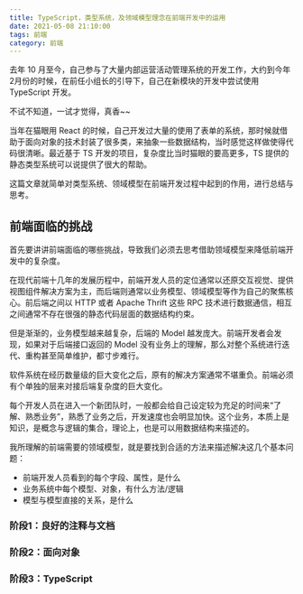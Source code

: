 ```yaml
---
title: TypeScript，类型系统，及领域模型理念在前端开发中的运用
date: 2021-05-08 21:10:00
tags: 前端
category: 前端
---
```


去年 10 月至今，自己参与了大量内部运营活动管理系统的开发工作，大约到今年2月份的时候，在前任小组长的引导下，自己在新模块的开发中尝试使用 TypeScript 开发。

不试不知道，一试才觉得，真香~~

当年在猫眼用 React 的时候，自己开发过大量的使用了表单的系统，那时候就借助于面向对象的技术封装了很多类，来抽象一些数据结构，当时感觉这样做使得代码很清晰。最近基于 TS 开发的项目，复杂度比当时猫眼的要高更多，TS 提供的静态类型系统可以说提供了很大的帮助。

这篇文章就简单对类型系统、领域模型在前端开发过程中起到的作用，进行总结与思考。

## 前端面临的挑战
首先要讲讲前端面临的哪些挑战，导致我们必须去思考借助领域模型来降低前端开发中的复杂度。

在现代前端十几年的发展历程中，前端开发人员的定位通常以还原交互视觉、提供视图组件解决方案为主，而后端则通常以业务模型、领域模型等作为自己的聚焦核心。前后端之间以 HTTP 或者 Apache Thrift 这些 RPC 技术进行数据通信，相互之间通常不存在很强的静态代码层面的数据结构约束。

但是渐渐的，业务模型越来越复杂，后端的 Model 越发庞大。前端开发者会发现，如果对于后端接口返回的 Model 没有业务上的理解，那么对整个系统进行迭代、重构甚至简单维护，都寸步难行。

软件系统在经历数量级的巨大变化之后，原有的解决方案通常不堪重负。前端必须有个单独的层来对接后端复杂度的巨大变化。


每个开发人员在进入一个新团队时，一般都会给自己设定较为充足的时间来“了解、熟悉业务”，熟悉了业务之后，开发速度也会明显加快。这个业务，本质上是知识，是概念与逻辑的集合，理论上，也是可以用数据结构来描述的。

我所理解的前端需要的领域模型，就是要找到合适的方法来描述解决这几个基本问题：

+ 前端开发人员看到的每个字段、属性，是什么
+ 业务系统中每个模型、对象，有什么方法/逻辑
+ 模型与模型直接的关系，是什么

### 阶段1：良好的注释与文档


### 阶段2：面向对象


### 阶段3：TypeScript


